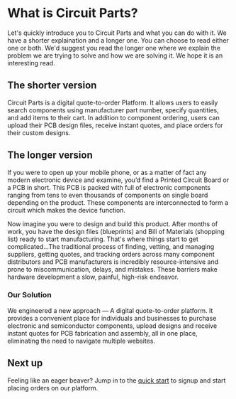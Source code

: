 # What is Circuit Parts?

Let's quickly introduce you to Circuit Parts and what you can do with it. We have a shorter explaination and a longer one. You can choose to read either one or both. We'd suggest you read the longer one where we explain the problem we are trying to solve and how we are solving it. We hope it is an interesting read.

## The shorter version

Circuit Parts is a digital quote-to-order Platform. It allows users to easily search components using manufacturer part number, specify quantities, and add items to their cart. In addition to component ordering, users can upload their PCB design files, receive instant quotes, and place orders for their custom designs.

## The longer version

If you were to open up your mobile phone, or as a matter of fact any modern electronic device and examine, you’d find a Printed Circuit Board or a PCB in short. This PCB is packed with full of electronic components ranging from tens to even thousands of components on single board depending on the product. These components are interconnected to form a circuit which makes the device function.

Now imagine you were to design and build this product. After months of work, you have the design files (blueprints) and Bill of Materials (shopping list) ready to start manufacturing. That's where things start to get complicated...The traditional process of finding, vetting, and managing suppliers, getting quotes, and tracking orders across many component distributors and PCB manufacturers is incredibly resource-intensive and prone to miscommunication, delays, and mistakes. These barriers make hardware development a slow, painful, high-risk endeavor.

### Our Solution

We engineered a new approach — A digital quote-to-order platform. It provides a convenient place for individuals and businesses to purchase electronic and semiconductor components, upload designs and receive instant quotes for PCB fabrication and assembly, all in one place, eliminating the need to navigate multiple websites.


## Next up
Feeling like an eager beaver? Jump in to the [quick start](quick-start/signup-account.md) to signup and start placing orders on our platform.
